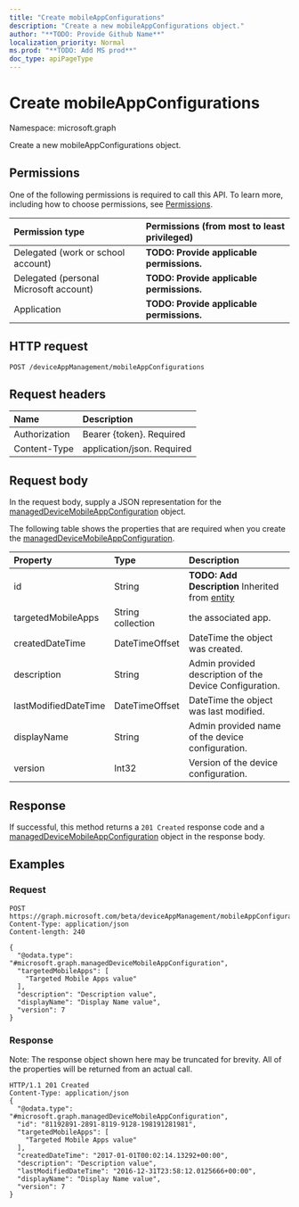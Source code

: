 ```yaml
---
title: "Create mobileAppConfigurations"
description: "Create a new mobileAppConfigurations object."
author: "**TODO: Provide Github Name**"
localization_priority: Normal
ms.prod: "**TODO: Add MS prod**"
doc_type: apiPageType
---
```


# Create mobileAppConfigurations

Namespace: microsoft.graph

Create a new mobileAppConfigurations object.

## Permissions
One of the following permissions is required to call this API. To learn more, including how to choose permissions, see [Permissions](/concepts/permissions-reference.md).

|Permission type|Permissions (from most to least privileged)|
|:---|:---|
|Delegated (work or school account)|**TODO: Provide applicable permissions.**|
|Delegated (personal Microsoft account)|**TODO: Provide applicable permissions.**|
|Application|**TODO: Provide applicable permissions.**|

## HTTP request
<!-- {
  "blockType": "ignored"
}
-->
``` http
POST /deviceAppManagement/mobileAppConfigurations
```

## Request headers
|Name|Description|
|:---|:---|
|Authorization|Bearer {token}. Required|
|Content-Type|application/json. Required|

## Request body
In the request body, supply a JSON representation for the [managedDeviceMobileAppConfiguration](../resources/manageddevicemobileappconfiguration.md) object.

The following table shows the properties that are required when you create the [managedDeviceMobileAppConfiguration](../resources/manageddevicemobileappconfiguration.md).

|Property|Type|Description|
|:---|:---|:---|
|id|String|**TODO: Add Description** Inherited from [entity](../resources/entity.md)|
|targetedMobileApps|String collection|the associated app.|
|createdDateTime|DateTimeOffset|DateTime the object was created.|
|description|String|Admin provided description of the Device Configuration.|
|lastModifiedDateTime|DateTimeOffset|DateTime the object was last modified.|
|displayName|String|Admin provided name of the device configuration.|
|version|Int32|Version of the device configuration.|



## Response
If successful, this method returns a `201 Created` response code and a [managedDeviceMobileAppConfiguration](../resources/manageddevicemobileappconfiguration.md) object in the response body.

## Examples

### Request
<!-- {
  "blockType": "request",
  "name": "create_manageddevicemobileappconfiguration_from_"
}
-->
``` http
POST https://graph.microsoft.com/beta/deviceAppManagement/mobileAppConfigurations
Content-Type: application/json
Content-length: 240

{
  "@odata.type": "#microsoft.graph.managedDeviceMobileAppConfiguration",
  "targetedMobileApps": [
    "Targeted Mobile Apps value"
  ],
  "description": "Description value",
  "displayName": "Display Name value",
  "version": 7
}
```

### Response
Note: The response object shown here may be truncated for brevity. All of the properties will be returned from an actual call.
<!-- {
  "blockType": "response",
  "truncated": true,
  "@odata.type": "microsoft.graph.manageddevicemobileappconfiguration"
}
-->
``` http
HTTP/1.1 201 Created
Content-Type: application/json
{
  "@odata.type": "#microsoft.graph.managedDeviceMobileAppConfiguration",
  "id": "81192891-2891-8119-9128-198191281981",
  "targetedMobileApps": [
    "Targeted Mobile Apps value"
  ],
  "createdDateTime": "2017-01-01T00:02:14.13292+00:00",
  "description": "Description value",
  "lastModifiedDateTime": "2016-12-31T23:58:12.0125666+00:00",
  "displayName": "Display Name value",
  "version": 7
}
```

